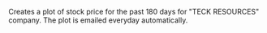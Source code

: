 Creates a plot of stock price for the past 180 days for "TECK RESOURCES" company. The plot is emailed everyday automatically.
